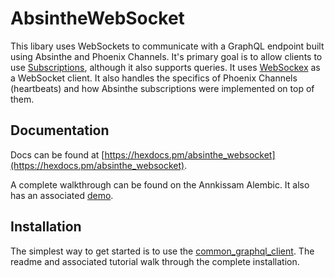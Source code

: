 # AbsintheWebSocket

This libary uses WebSockets to communicate with a GraphQL endpoint built using Absinthe and Phoenix Channels. It's primary goal is to allow clients to use [Subscriptions](https://hexdocs.pm/absinthe/subscriptions.html), although it also supports queries. It uses [WebSockex](https://github.com/Azolo/websockex) as a WebSocket client. It also handles the specifics of Phoenix Channels (heartbeats) and how Absinthe subscriptions were implemented on top of them.

## Documentation

Docs can be found at [https://hexdocs.pm/absinthe_websocket](https://hexdocs.pm/absinthe_websocket).

A complete walkthrough can be found on the Annkissam Alembic. It also has an associated [demo](https://github.com/annkissam/absinthe_websocket_demo).

## Installation

The simplest way to get started is to use the [common_graphql_client](https://github.com/annkissam/common_graphql_client). The readme and associated tutorial walk through the complete installation.

